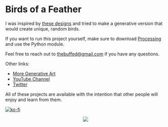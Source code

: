 # Birds of a Feather

I was inspired by [these designs](https://nytrami.design/graphic-design/classic-british-bird-illustrations/) and tried to make a generative version that would create unique, random birds.

If you want to run this project yourself, make sure to download [Processing](processing.org) and use the Python module. 

Feel free to reach out to thebuffed@gmail.com if you have any questions.

Other links:
- [More Generative Art](https://github.com/erdavids/Generative-Art)
- [YouTube Channel](https://www.youtube.com/channel/UCUrmX3SvpPerq-KAfGBrgGQ)
- [Twitter](https://twitter.com/TheBuffED)

All of these projects are available with the intention that other people will enjoy and learn from them. 

[![ko-fi](https://www.ko-fi.com/img/githubbutton_sm.svg)](https://ko-fi.com/A0A6YGXL)

<p align="center"><img src="https://github.com/erdavids/Birds-of-a-Feather/blob/master/Examples/9x9.png"></p>
